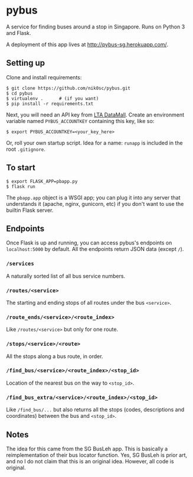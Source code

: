 # pybus

A service for finding buses around a stop in Singapore. Runs on Python 3 and Flask.

A deployment of this app lives at <http://pybus-sg.herokuapp.com/>.

## Setting up

Clone and install requirements:

    $ git clone https://github.com/nik0sc/pybus.git
    $ cd pybus
    $ virtualenv .      # (if you want)
    $ pip install -r requirements.txt

Next, you will need an API key from [LTA DataMall](https://www.mytransport.sg/content/mytransport/home/dataMall.html). Create an environment variable named `PYBUS_ACCOUNTKEY` containing this key, like so:

    $ export PYBUS_ACCOUNTKEY=<your_key_here>

Or, roll your own startup script. Idea for a name: `runapp` is included in the root `.gitignore`.

## To start

    $ export FLASK_APP=pbapp.py
    $ flask run

The `pbapp.app` object is a WSGI app; you can plug it into any server that understands it (apache, nginx, gunicorn, etc) if you don't want to use the builtin Flask server.

## Endpoints

Once Flask is up and running, you can access pybus's endpoints on `localhost:5000` by default. All the endpoints return JSON data (except `/`).

### `/services`

A naturally sorted list of all bus service numbers.

### `/routes/<service>`

The starting and ending stops of all routes under the bus `<service>`.

### `/route_ends/<service>/<route_index>`

Like `/routes/<service>` but only for one route.

### `/stops/<service>/<route>`

All the stops along a bus route, in order.

### `/find_bus/<service>/<route_index>/<stop_id>`

Location of the nearest bus on the way to `<stop_id>`.

### `/find_bus_extra/<service>/<route_index>/<stop_id>`

Like `/find_bus/...` but also returns all the stops (codes, descriptions and coordinates) between the bus and `<stop_id>`.

## Notes

The idea for this came from the SG BusLeh app. This is basically a reimplementation of their bus locator function. Yes, SG BusLeh is prior art, and no I do not claim that this is an original idea. However, all code is original.

